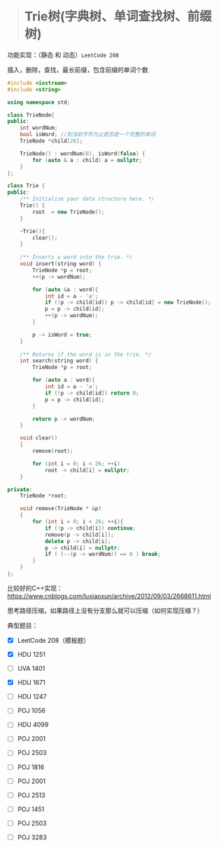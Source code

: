 > # Trie树(字典树、单词查找树、前缀树)

功能实现：（静态 和 动态）`LeetCode 208`

插入，删除，查找，最长前缀，包含前缀的单词个数

```c++
#include <iostream>
#include <string>

using namespace std;

class TrieNode{
public:
    int wordNum;
    bool isWord; //到当前字符为止是否是一个完整的单词
    TrieNode *child[26];

    TrieNode() : wordNum(0), isWord(false) {
    	for (auto & a : child) a = nullptr;
    }
};

class Trie {
public:
    /** Initialize your data structure here. */
    Trie() {
        root  = new TrieNode();
    }

    ~Trie(){
    	clear();
    }
    
    /** Inserts a word into the trie. */
    void insert(string word) {
        TrieNode *p = root;
        ++(p -> wordNum);

        for (auto &a : word){
        	int id = a - 'a';
        	if (!p -> child[id]) p -> child[id] = new TrieNode();
        	p = p -> child[id];
            ++(p -> wordNum);
        }

        p -> isWord = true;
    }
    
    /** Returns if the word is in the trie. */
    int search(string word) {
        TrieNode *p = root;

        for (auto a : word){
        	int id = a - 'a';
        	if (!p -> child[id]) return 0;
        	p = p -> child[id];
        }

        return p -> wordNum;
    }

    void clear()
    {
    	remove(root);

    	for (int i = 0; i < 26; ++i)
    		root -> child[i] = nullptr;
    }

private:
	TrieNode *root;

	void remove(TrieNode * &p)
	{
		for (int i = 0; i < 26; ++i){
			if (!p -> child[i]) continue;
			remove(p -> child[i]);
			delete p -> child[i];
			p -> child[i] = nullptr;
			if ( (--(p -> wordNum)) == 0 ) break;
		}
	}
};
```

比较好的C++实现：<https://www.cnblogs.com/luxiaoxun/archive/2012/09/03/2668611.html>

思考路径压缩，如果路径上没有分支那么就可以压缩（如何实现压缩？）



典型题目：

- [x] LeetCode 208（模板题）

- [x] HDU 1251
- [ ] UVA 1401
- [x] HDU 1671
- [ ] HDU 1247
- [ ] POJ 1056
- [ ] HDU 4099
- [ ] POJ 2001
- [ ] POJ 2503
- [ ] POJ 1816
- [ ] POJ 2001
- [ ] POJ 2513
- [ ] POJ 1451
- [ ] POJ 2503
- [ ] POJ 3283





